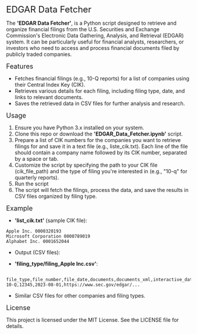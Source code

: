 <span style="font-size:24px;">EDGAR Data Fetcher</span>

The **'EDGAR Data Fetcher'**, is a Python script designed to retrieve and organize financial filings from the U.S. Securities and Exchange Commission's Electronic Data Gathering, Analysis, and Retrieval (EDGAR) system. It can be particularly useful for financial analysts, researchers, or investors who need to access and process financial documents filed by publicly traded companies.

<span style="font-size:18px;">Features</span>

* Fetches financial filings (e.g., 10-Q reports) for a list of companies using their Central Index Key (CIK).
* Retrieves various details for each filing, including filing type, date, and links to relevant documents.
* Saves the retrieved data in CSV files for further analysis and research.

<span style="font-size:18px;">Usage</span>

1. Ensure you have Python 3.x installed on your system.
2. Clone this repo or download the **'EDGAR_Data_Fetcher.ipynb'** script.
3. Prepare a list of CIK numbers for the companies you want to retrieve filings for and save it in a text file (e.g., liste_cik.txt). Each line of the file should contain a company name followed by its CIK number, separated by a space or tab.
4. Customize the script by specifying the path to your CIK file (cik_file_path) and the type of filing you're interested in (e.g., "10-q" for quarterly reports).
5. Run the script
6. The script will fetch the filings, process the data, and save the results in CSV files organized by filing type.

<span style="font-size:18px;">Example</span>

* __'list_cik.txt'__ (sample CIK file):

``` 
Apple Inc. 0000320193
Microsoft Corporation 0000789019
Alphabet Inc. 0001652044

```

* Output (CSV files):

* __'filing_type/filing_Apple Inc.csv'__:
``` 
    file_type,file_number,file_date,documents,documents_xml,interactive_data,filing_number
10-Q,12345,2023-08-01,https://www.sec.gov/edgar/...
```

* Similar CSV files for other companies and filing types.

<span style="font-size:18px;">License</span>

This project is licensed under the MIT License. See the LICENSE file for details.
